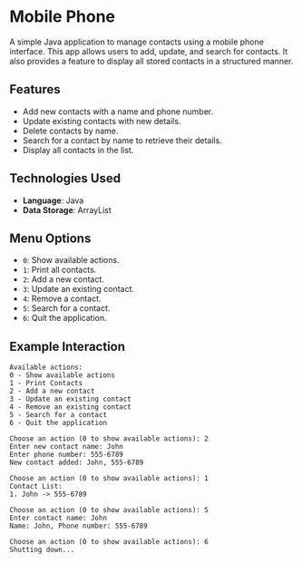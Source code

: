 # Mobile Phone

 A simple Java application to manage contacts using a mobile phone interface.  This app allows users to add, update, and search for contacts. It also provides a feature to display all stored contacts in a structured manner.

 ## Features
 - Add new contacts with a name and phone number.
 - Update existing contacts with new details.
 - Delete contacts by name.
 - Search for a contact by name to retrieve their details.
 - Display all contacts in the list.

## Technologies Used
- **Language**: Java
- **Data Storage**: ArrayList

## Menu Options
- `0`: Show available actions.
- `1`: Print all contacts.
- `2`: Add a new contact.
- `3`: Update an existing contact.
- `4`: Remove a contact.
- `5`: Search for a contact.
- `6`: Quit the application.

## Example Interaction

```plaintext
Available actions:
0 - Show available actions
1 - Print Contacts
2 - Add a new contact
3 - Update an existing contact
4 - Remove an existing contact
5 - Search for a contact
6 - Quit the application

Choose an action (0 to show available actions): 2
Enter new contact name: John
Enter phone number: 555-6789
New contact added: John, 555-6789

Choose an action (0 to show available actions): 1
Contact List:
1. John -> 555-6789

Choose an action (0 to show available actions): 5
Enter contact name: John
Name: John, Phone number: 555-6789

Choose an action (0 to show available actions): 6
Shutting down...
